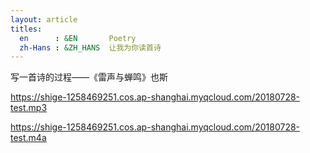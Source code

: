 ```yaml
---
layout: article
titles: 
  en      : &EN       Poetry
  zh-Hans : &ZH_HANS  让我为你读首诗
---
```


 写一首诗的过程——《雷声与蝉鸣》也斯

https://shige-1258469251.cos.ap-shanghai.myqcloud.com/20180728-test.mp3

https://shige-1258469251.cos.ap-shanghai.myqcloud.com/20180728-test.m4a
